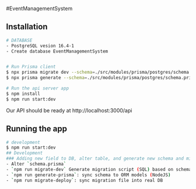 #EventManagementSystem
## Installation
```bash
# DATABASE
- PostgreSQL vesion 16.4-1
- Create database EventManagementSystem
```

```bash

# Run Prisma client
$ npx prisma migrate dev --schema=./src/modules/prisma/postgres/schema.prisma
$ npx prisma generate --schema=./src/modules/prisma/postgres/schema.prisma
```

```bash
# Run the api server app
$ npm install
$ npm run start:dev
```

Our API should be ready at http://localhost:3000/api

## Running the app

```bash
# development
$ npm run start:dev
## Development
### Adding new field to DB, alter table, and generate new schema and migration script
- Alter `schema.prisma`
- `npm run migrate-dev` Generate migration script (SQL) based on schema vs actual DB
- `npm run generate-prisma`: sync schema to ORM models (NodeJS)
- `npm run migrate-deploy`: sync migration file into real DB
